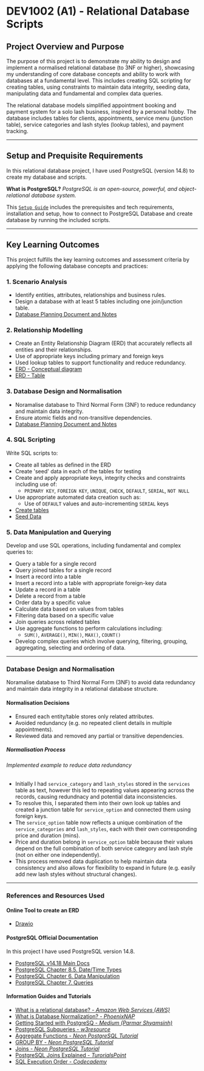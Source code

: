 # DEV1002 (A1) - Relational Database Scripts


## Project Overview and Purpose

The purpose of this project is to demonstrate my ability to design and implement a normalised relational database (to 3NF or higher), showcasing my understanding of core database concepts and ability to work with databases at a fundamental level. This includes creating SQL scripting for creating tables, using constraints to maintain data integrity, seeding data, manipulating data and fundamental and complex data queries.

The relational database models simplified appointment booking and payment system for a solo lash business, inspired by a personal hobby. The database includes tables for clients, appointments, service menu (junction table), service categories and lash styles (lookup tables), and payment tracking.

---

## Setup and Prequisite Requirements

In this relational database project, I have used PostgreSQL (version 14.8) to create my database and scripts.

**What is PostgreSQL?** *PostgreSQL is an open-source, powerful, and object-relational database system.*

This [`Setup Guide`](/docs/setup.md) includes the prerequisites and tech requirements, installation and setup, how to connect to PostgreSQL Database and create database by running the included scripts.

---

## Key Learning Outcomes

This project fulfills the key learning outcomes and assessment criteria by applying the following database concepts and practices:

### 1. Scenario Analysis

- Identify entities, attributes, relationships and business rules.
- Design a database with at least 5 tables including one join/junction table.
- [Database Planning Document and Notes](./docs/project_plan.md)

### 2. Relationship Modelling

- Create an Entity Relationship Diagram (ERD) that accurately reflects all entities and their relationships.
- Use of appropriate keys including primary and foreign keys
- Used lookup tables to support functionality and reduce redundancy.
- [ERD - Conceptual diagram](./erd/conceptual-erd.drawio.png)
- [ERD - Table](./erd/final-erd-table.drawio.png)

### 3. Database Design and Normalisation

- Noramalise database to Third Normal Form (3NF) to reduce redundancy and maintain data integrity.
- Ensure atomic fields and non-transitive dependencies.
- [Database Planning Document and Notes](./docs/project_plan.md)

### 4. SQL Scripting

Write SQL scripts to:

- Create all tables as defined in the ERD
- Create 'seed' data in each of the tables for testing
- Create and apply appropriate keys, integrity checks and constraints including use of:
  - `PRIMARY KEY`, `FOREIGN KEY`, `UNIQUE`, `CHECK`, `DEFAULT`, `SERIAL`, `NOT NULL`
- Use appropriate automated data creation such as:
  - Use of `DEFAULT` values and auto-incrementing `SERIAL` keys
- [Create tables](./sql-scripts/create_tables.sql)
- [Seed Data](./seed-data/create_seed_data.sql)

### 5. Data Manipulation and Querying

Develop and use SQL operations, including fundamental and complex queries to:

- Query a table for a single record
- Query joined tables for a single record
- Insert a record into a table
- Insert a record into a table with appropriate foreign-key data
- Update a record in a table
- Delete a record from a table
- Order data by a specific value
- Calculate data based on values from tables
- Filtering data based on a specific value
- Join queries across related tables
- Use aggregate functions to perform calculations including:
  -  `SUM()`, `AVERAGE()`, `MIN()`, `MAX()`, `COUNT()`
- Develop complex queries which involve querying, filtering, grouping, aggregating, selecting and ordering of data.

---

### Database Design and Normalisation

Noramalise database to Third Normal Form (3NF) to avoid data redundancy and maintain data integrity in a relational database structure.

#### Normalisation Decisions

- Ensured each entity/table stores only related attributes.
- Avoided redundancy (e.g. no repeated client details in multiple appointments).
- Reviewed data and removed any partial or transitive dependencies.

##### Normalisation Process

###### Implemented example to reduce data redundancy

- Initially I had `service_category` and `lash_styles` stored in the `services` table as text, however this led to repeating values appearing across the records, causing redundnacy and potential data inconsistencies.
- To resolve this, I separated them into their own look up tables and created a junction table for `service_option` and connected them using foreign keys.
- The `service_option` table now reflects a unique combination of the `service_categories` and `lash_styles`, each with their own corresponding price and duration (mins).
- Price and duration belong in `service_option` table because their values depend on the full combination of both service category and lash style (not on either one independently).
- This process removed data duplication to help maintain data consistency and also allows for flexibility to expand in future (e.g. easily add new lash styles without structural changes).

---

### References and Resources Used

#### Online Tool to create an ERD

- [Drawio](https://www.drawio.com/)

#### PostgreSQL Official Documentation

In this project I have used PostgreSQL version 14.8.

- [PostgreSQL v14.18 Main Docs](https://www.postgresql.org/docs/14/index.html)
- [PostgreSQL Chapter 8.5. Date/Time Types](https://www.postgresql.org/docs/14/datatype-datetime.html)
- [PostgreSQL Chapter 6. Data Manipulation](https://www.postgresql.org/docs/14/dml.html)
- [PostgreSQL Chapter 7. Queries](https://www.postgresql.org/docs/14/queries.html)

#### Information Guides and Tutorials

- [What is a relational database? - *Amazon Web Services (AWS)*](https://aws.amazon.com/relational-database/)
- [What is Database Normalization? - *PhoenixNAP*](https://phoenixnap.com/kb/database-normalization)
- [Getting Started with PostgreSQ - *Medium (Parmar Shyamsinh)*](https://medium.com/@parmarshyamsinh/getting-started-with-postgresql-a-beginners-guide-bf8d55fb2ef4)
- [PostgreSQL Subqueries - *w3resource*](https://www.w3resource.com/PostgreSQL/postgresql-subqueries.php)
- [Aggregate Functions - *Neon PostgreSQL Tutorial*](https://neon.com/postgresql/postgresql-aggregate-functions)
- [GROUP BY - *Neon PostgreSQL Tutorial*](https://neon.com/postgresql/postgresql-tutorial/postgresql-group-by)
- [Joins - *Neon PostgreSQL Tutorial*](https://neon.com/postgresql/postgresql-tutorial/postgresql-joins)
- [PostgreSQL Joins Explained - *TurorialsPoint*](https://www.tutorialspoint.com/postgresql/postgresql_using_joins.htm)
- [SQL Execution Order - *Codecademy*](https://www.codecademy.com/article/sql-execution-order)
